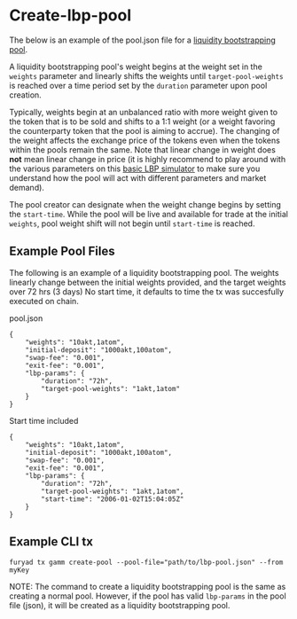 # Create-lbp-pool

The below is an example of the pool.json file for a [liquidity
bootstrapping
pool](https://balancer.gitbook.io/balancer/guides/crp-tutorial/liquidity-bootstrapping).

A liquidity bootstrapping pool's weight begins at the weight set in the
`weights` parameter and linearly shifts the weights until
`target-pool-weights` is reached over a time period set by the
`duration` parameter upon pool creation.

Typically, weights begin at an unbalanced ratio with more weight given
to the token that is to be sold and shifts to a 1:1 weight (or a weight
favoring the counterparty token that the pool is aiming to accrue). The
changing of the weight affects the exchange price of the tokens even
when the tokens within the pools remain the same. Note that linear
change in weight does **not** mean linear change in price (it is highly
recommend to play around with the various parameters on this [basic LBP
simulator](https://docs.google.com/spreadsheets/d/1t6VsMJF8lh4xuH_rfPNdT5DM3nY4orF9KFOj2HdMmuY/edit#gid=1392289526)
to make sure you understand how the pool will act with different
parameters and market demand).

The pool creator can designate when the weight change begins by setting
the `start-time`. While the pool will be live and available for trade at
the initial `weights`, pool weight shift will not begin until
`start-time` is reached.

## Example Pool Files

The following is an example of a liquidity bootstrapping pool. The
weights linearly change between the initial weights provided, and the
target weights over 72 hrs (3 days) No start time, it defaults to time
the tx was succesfully executed on chain.

pool.json

``` {.json}
{
    "weights": "10akt,1atom",
    "initial-deposit": "1000akt,100atom",
    "swap-fee": "0.001",
    "exit-fee": "0.001",
    "lbp-params": {
        "duration": "72h",
        "target-pool-weights": "1akt,1atom"
    }
}
```

Start time included

``` {.json}
{
    "weights": "10akt,1atom",
    "initial-deposit": "1000akt,100atom",
    "swap-fee": "0.001",
    "exit-fee": "0.001",
    "lbp-params": {
        "duration": "72h",
        "target-pool-weights": "1akt,1atom",
        "start-time": "2006-01-02T15:04:05Z"
    }
}
```

## Example CLI tx

`furyad tx gamm create-pool --pool-file="path/to/lbp-pool.json" --from myKey`

NOTE: The command to create a liquidity bootstrapping pool is the same
as creating a normal pool. However, if the pool has valid `lbp-params`
in the pool file (json), it will be created as a liquidity bootstrapping
pool.
